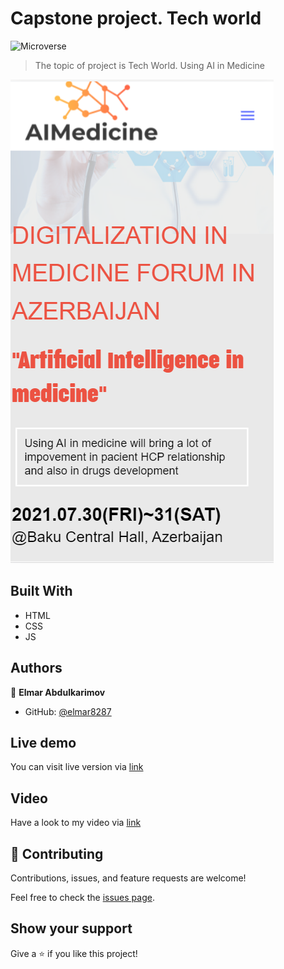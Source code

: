 # Capstone project. Tech world

![Microverse](https://img.shields.io/badge/Microverse-blueviolet)

> The topic of project is Tech World.
> Using AI in Medicine

![Screen Shot](./screen-sht/mobile_version.PNG)

## Built With

- HTML
- CSS
- JS

## Authors

👤 **Elmar Abdulkarimov**

- GitHub: [@elmar8287](https://github.com/elmar8287)

## Live demo
You can visit live version via [link](https://elmar8287.github.io/capstone/)

## Video
Have a look to my video via [link](https://www.loom.com/share/f1150978a5834a388239b1fa17525b3d)

## 🤝 Contributing

Contributions, issues, and feature requests are welcome!

Feel free to check the [issues page](../../issues/).

## Show your support

Give a ⭐️ if you like this project!
